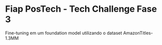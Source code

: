 # Fiap PosTech - Tech Challenge Fase 3

Fine-tuning em um foundation model utilizando o dataset AmazonTitles-1.3MM
